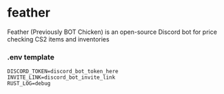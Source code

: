 # feather

Feather (Previously BOT Chicken) is an open-source Discord bot for price checking CS2 items and inventories

### .env template
```
DISCORD_TOKEN=discord_bot_token_here
INVITE_LINK=discord_bot_invite_link
RUST_LOG=debug
```